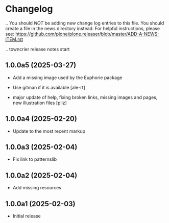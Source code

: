 # Changelog

.. You should *NOT* be adding new change log entries to this file.
   You should create a file in the news directory instead.
   For helpful instructions, please see:
   https://github.com/plone/plone.releaser/blob/master/ADD-A-NEWS-ITEM.rst

.. towncrier release notes start

## 1.0.0a5 (2025-03-27)


- Add a missing image used by the Euphorie package

- Use gitman if it is available
  [ale-rt]

- major update of help, fixing broken links, missing images and pages, new illustration files
  [pilz]


## 1.0.0a4 (2025-02-20)


- Update to the most recent markup


## 1.0.0a3 (2025-02-04)


- Fix link to patternslib


## 1.0.0a2 (2025-02-04)


- Add missing resources


## 1.0.0a1 (2025-02-03)

- Initial release
